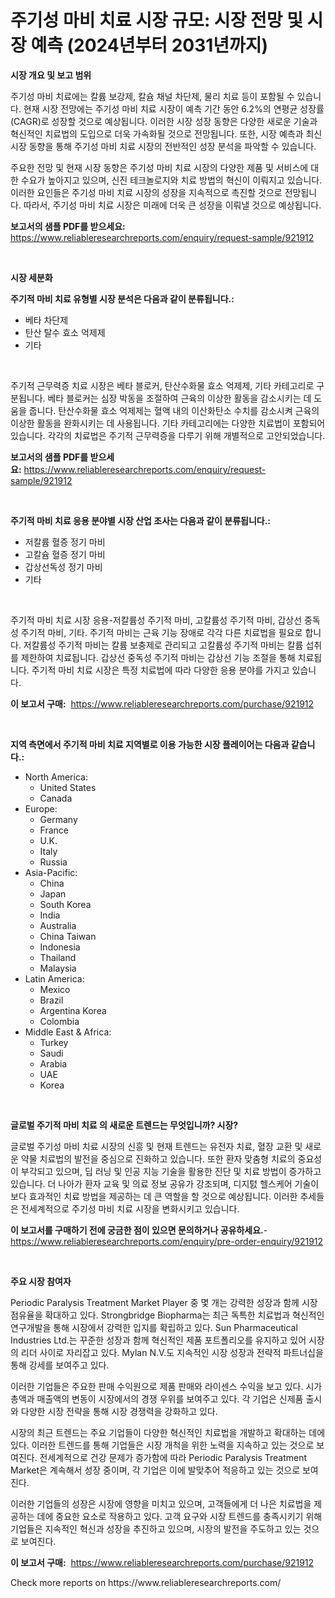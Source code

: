 <p><h1>주기성 마비 치료 시장 규모: 시장 전망 및 시장 예측 (2024년부터 2031년까지)</h1></p><p><strong>시장 개요 및 보고 범위</strong></p>
<p><p>주기성 마비 치료에는 칼륨 보강제, 칼슘 채널 차단제, 물리 치료 등이 포함될 수 있습니다. 현재 시장 전망에는 주기성 마비 치료 시장이 예측 기간 동안 6.2%의 연평균 성장률(CAGR)로 성장할 것으로 예상됩니다. 이러한 시장 성장 동향은 다양한 새로운 기술과 혁신적인 치료법의 도입으로 더욱 가속화될 것으로 전망됩니다. 또한, 시장 예측과 최신 시장 동향을 통해 주기성 마비 치료 시장의 전반적인 성장 분석을 파악할 수 있습니다.</p><p>주요한 전망 및 현재 시장 동향은 주기성 마비 치료 시장의 다양한 제품 및 서비스에 대한 수요가 높아지고 있으며, 신진 테크놀로지와 치료 방법의 혁신이 이뤄지고 있습니다. 이러한 요인들은 주기성 마비 치료 시장의 성장을 지속적으로 촉진할 것으로 전망됩니다. 따라서, 주기성 마비 치료 시장은 미래에 더욱 큰 성장을 이뤄낼 것으로 예상됩니다.</p></p>
<p><strong>보고서의 샘플 PDF를 받으세요:</strong> <a href="https://www.reliableresearchreports.com/enquiry/request-sample/921912">https://www.reliableresearchreports.com/enquiry/request-sample/921912</a></p>
<p>&nbsp;</p>
<p><strong>시장 세분화</strong></p>
<p><strong>주기적 마비 치료 유형별 시장 분석은 다음과 같이 분류됩니다.:</strong></p>
<p><ul><li>베타 차단제</li><li>탄산 탈수 효소 억제제</li><li>기타</li></ul></p>
<p>&nbsp;</p>
<p><p>주기적 근무력증 치료 시장은 베타 블로커, 탄산수화물 효소 억제제, 기타 카테고리로 구분됩니다. 베타 블로커는 심장 박동을 조절하여 근육의 이상한 활동을 감소시키는 데 도움을 줍니다. 탄산수화물 효소 억제제는 혈액 내의 이산화탄소 수치를 감소시켜 근육의 이상한 활동을 완화시키는 데 사용됩니다. 기타 카테고리에는 다양한 치료법이 포함되어 있습니다. 각각의 치료법은 주기적 근무력증을 다루기 위해 개별적으로 고안되었습니다.</p></p>
<p><strong>보고서의 샘플 PDF를 받으세요:</strong>&nbsp;<a href="https://www.reliableresearchreports.com/enquiry/request-sample/921912">https://www.reliableresearchreports.com/enquiry/request-sample/921912</a></p>
<p>&nbsp;</p>
<p><strong> 주기적 마비 치료 응용 분야별 시장 산업 조사는 다음과 같이 분류됩니다.:</strong></p>
<p><ul><li>저칼륨 혈증 정기 마비</li><li>고칼슘 혈증 정기 마비</li><li>갑상선독성 정기 마비</li><li>기타</li></ul></p>
<p>&nbsp;</p>
<p><p>주기적 마비 치료 시장 응용-저칼륨성 주기적 마비, 고칼륨성 주기적 마비, 갑상선 중독성 주기적 마비, 기타. 주기적 마비는 근육 기능 장애로 각각 다른 치료법을 필요로 합니다. 저칼륨성 주기적 마비는 칼륨 보충제로 관리되고 고칼륨성 주기적 마비는 칼륨 섭취를 제한하여 치료됩니다. 갑상선 중독성 주기적 마비는 갑상선 기능 조절을 통해 치료됩니다. 주기적 마비 치료 시장은 특정 치료법에 따라 다양한 응용 분야를 가지고 있습니다.</p></p>
<p><strong>이 보고서 구매:</strong>&nbsp; <a href="https://www.reliableresearchreports.com/purchase/921912">https://www.reliableresearchreports.com/purchase/921912</a></p>
<p>&nbsp;</p>
<p><strong>지역 측면에서 주기적 마비 치료 지역별로 이용 가능한 시장 플레이어는 다음과 같습니다.:</strong></p>
<p><ul>
    <li>
        North America:
        <ul>
            <li>United States</li>
            <li>Canada</li>
        </ul>
    </li>
    <li>
        Europe:
        <ul>
            <li>Germany</li>
            <li>France</li>
            <li>U.K.</li>
            <li>Italy</li>
            <li>Russia</li>
        </ul>
    </li>
    <li>
        Asia-Pacific:
        <ul>
            <li>China</li>
            <li>Japan</li>
            <li>South Korea</li>
            <li>India</li>
            <li>Australia</li>
            <li>China Taiwan</li>
            <li>Indonesia</li>
            <li>Thailand</li>
            <li>Malaysia</li>
        </ul>
    </li>
    <li>
        Latin America:
        <ul>
            <li>Mexico</li>
            <li>Brazil</li>
            <li>Argentina Korea</li>
            <li>Colombia</li>
        </ul>
    </li>
    <li>
        Middle East & Africa:
        <ul>
            <li>Turkey</li>
            <li>Saudi</li>
            <li>Arabia</li>
            <li>UAE</li>
            <li>Korea</li>
        </ul>
    </li>
    </ul></p>
<p>&nbsp;</p>
<p><strong>글로벌 주기적 마비 치료 의 새로운 트렌드는 무엇입니까? 시장?</strong></p>
<p><p>글로벌 주기성 마비 치료 시장의 신흥 및 현재 트렌드는 유전자 치료, 혈장 교환 및 새로운 약물 치료법의 발전을 중심으로 진화하고 있습니다. 또한 환자 맞춤형 치료의 중요성이 부각되고 있으며, 딥 러닝 및 인공 지능 기술을 활용한 진단 및 치료 방법이 증가하고 있습니다. 더 나아가 환자 교육 및 의료 정보 공유가 강조되며, 디지턼 헬스케어 기술이 보다 효과적인 치료 방법을 제공하는 데 큰 역할을 할 것으로 예상됩니다. 이러한 추세들은 전세계적으로 주기성 마비 치료 시장을 변화시키고 있습니다.</p></p>
<p><strong>이 보고서를 구매하기 전에 궁금한 점이 있으면 문의하거나 공유하세요.</strong>- <a href="https://www.reliableresearchreports.com/enquiry/pre-order-enquiry/921912">https://www.reliableresearchreports.com/enquiry/pre-order-enquiry/921912</a></p>
<p>&nbsp;</p>
<p><strong>주요 시장 참여자</strong></p>
<p><p>Periodic Paralysis Treatment Market Player 중 몇 개는 강력한 성장과 함께 시장 점유율을 확대하고 있다. Strongbridge Biopharma는 최근 독특한 치료법과 혁신적인 연구개발을 통해 시장에서 강력한 입지를 확립하고 있다. Sun Pharmaceutical Industries Ltd.는 꾸준한 성장과 함께 혁신적인 제품 포트폴리오를 유지하고 있어 시장의 리더 사이로 자리잡고 있다. Mylan N.V.도 지속적인 시장 성장과 전략적 파트너십을 통해 강세를 보여주고 있다.</p><p>이러한 기업들은 주요한 판매 수익원으로 제품 판매와 라이센스 수익을 보고 있다. 시가총액과 매출액의 변동이 시장에서의 경쟁 우위를 보여주고 있다. 각 기업은 신제품 출시와 다양한 시장 전략을 통해 시장 경쟁력을 강화하고 있다.</p><p>시장의 최근 트렌드는 주요 기업들이 다양한 혁신적인 치료법을 개발하고 확대하는 데에 있다. 이러한 트렌드를 통해 기업들은 시장 개척을 위한 노력을 지속하고 있는 것으로 보여진다. 전세계적으로 건강 문제가 증가함에 따라 Periodic Paralysis Treatment Market은 계속해서 성장 중이며, 각 기업은 이에 발맞추어 적응하고 있는 것으로 보여진다.</p><p>이러한 기업들의 성장은 시장에 영향을 미치고 있으며, 고객들에게 더 나은 치료법을 제공하는 데에 중요한 요소로 작용하고 있다. 고객 요구와 시장 트렌드를 충족시키기 위해 기업들은 지속적인 혁신과 성장을 추진하고 있으며, 시장의 발전을 주도하고 있는 것으로 보여진다.</p></p>
<p><strong>이 보고서 구매:</strong>&nbsp;&nbsp;<a href="https://www.reliableresearchreports.com/purchase/921912">https://www.reliableresearchreports.com/purchase/921912</a></p>
<p>Check more reports on https://www.reliableresearchreports.com/</p>

